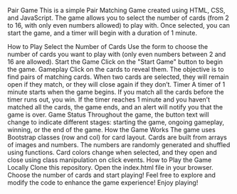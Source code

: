 Pair Game
This is a simple Pair Matching Game created using HTML, CSS, and JavaScript. The game allows you to select the number of cards (from 2 to 16, with only even numbers allowed) to play with. Once selected, you can start the game, and a timer will begin with a duration of 1 minute.

How to Play
Select the Number of Cards
Use the form to choose the number of cards you want to play with (only even numbers between 2 and 16 are allowed).
Start the Game
Click on the "Start Game" button to begin the game.
Gameplay
Click on the cards to reveal them. The objective is to find pairs of matching cards.
When two cards are selected, they will remain open if they match, or they will close again if they don’t.
Timer
A timer of 1 minute starts when the game begins. If you match all the cards before the timer runs out, you win.
If the timer reaches 1 minute and you haven’t matched all the cards, the game ends, and an alert will notify you that the game is over.
Game Status
Throughout the game, the button text will change to indicate different stages: starting the game, ongoing gameplay, winning, or the end of the game.
How the Game Works
The game uses Bootstrap classes (row and col) for card layout.
Cards are built from arrays of images and numbers. The numbers are randomly generated and shuffled using functions.
Card colors change when selected, and they open and close using class manipulation on click events.
How to Play the Game Locally
Clone this repository.
Open the index.html file in your browser.
Choose the number of cards and start playing!
Feel free to explore and modify the code to enhance the game experience! Enjoy playing!
